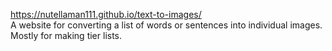 https://nutellaman111.github.io/text-to-images/<br>
A website for converting a list of words or sentences into individual images.<br>
Mostly for making tier lists.

